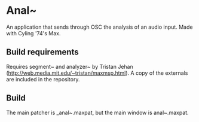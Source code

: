 # Anal~
An application that sends through OSC the analysis of an audio input. Made with Cyling '74's Max.

## Build requirements

Requires segment~ and analyzer~ by Tristan Jehan (http://web.media.mit.edu/~tristan/maxmsp.html). A copy of the externals are included in the repository.

## Build

The main patcher is _anal~.maxpat, but the main window is anal~.maxpat.
